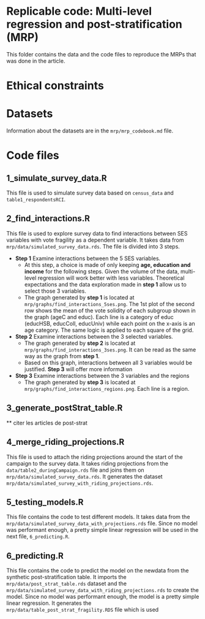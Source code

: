 # Replicable code: Multi-level regression and post-stratification (MRP)

This folder contains the data and the code files to reproduce the MRPs that was done in the article.

# Ethical constraints
<!--- The surveys used in this article were exclusive, and access to the data was conditional upon signing an ethics form. As a result, the `table1_respondentsRCI` dataset presented here is a shortened version of the full dataset used in this study. If you are interested in accessing additional variables or data, please contact us at <hubert.cadieux.1@ulaval.ca> to discuss the possibility of obtaining access. --->

# Datasets
Information about the datasets are in the `mrp/mrp_codebook.md` file.

# Code files

## 1_simulate_survey_data.R
This file is used to simulate survey data based on `census_data` and `table1_respondentsRCI`.

## 2_find_interactions.R
This file is used to explore survey data to find interactions between SES variables with vote fragility as a dependent variable. It takes data from `mrp/data/simulated_survey_data.rds`. The file is divided into 3 steps.
- **Step 1** Examine interactions between the 5 SES variables.
    - At this step, a choice is made of only keeping **age, education and income** for the following steps. Given the volume of the data, multi-level regression will work better with less variables. Theoretical expectations and the data exploration made in **step 1** allow us to select those 3 variables.
    - The graph generated by **step 1** is located at `mrp/graphs/find_interactions_5ses.png`. The 1st plot of the second row shows the mean of the vote solidity of each subgroup shown in the graph (ageC and educ). Each line is a category of educ (educHSB, educColl, educUniv) while each point on the x-axis is an age category. The same logic is applied to each square of the grid. 
- **Step 2** Examine interactions between the 3 selected variables.
    - The graph generated by **step 2** is located at `mrp/graphs/find_interactions_3ses.png`. It can be read as the same way as the graph from **step 1**.
    - Based on this graph, interactions between all 3 variables would be justified. **Step 3** will offer more information
- **Step 3** Examine interactions between the 3 variables and the regions
    - The graph generated by **step 3** is located at `mrp/graphs/find_interactions_regions.png`. Each line is a region.

## 3_generate_postStrat_table.R

** citer les articles de post-strat

## 4_merge_riding_projections.R
This file is used to attach the riding projections around the start of the campaign to the survey data. It takes riding projections from the `data/table2_duringCampaign.rds` file and joins them on `mrp/data/simulated_survey_data.rds`. It generates the dataset `mrp/data/simulated_survey_with_riding_projections.rds`.

## 5_testing_models.R
This file contains the code to test different models. It takes data from the `mrp/data/simulated_survey_data_with_projections.rds` file. Since no model was performant enough, a pretty simple linear regression will be used in the next file, `6_predicting.R`.

## 6_predicting.R
This file contains the code to predict the model on the newdata from the synthetic post-stratification table. It imports the `mrp/data/post_strat_table.rds` dataset and the `mrp/data/simulated_survey_data_with_riding_projections.rds` to create the model. Since no model was performant enough, the model is a pretty simple linear regression. It generates the `mrp/data/table_post_strat_fragility.RDS` file which is used 
